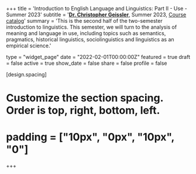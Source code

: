 +++
title = 'Introduction to English Language and Linguistics: Part II - Use - Summer 2023'
subtitle = '[**Dr. Christopher Geissler**](https://slam.phil.hhu.de/authors/chris/), Summer 2023, [Course catalog](https://lsf.hhu.de/qisserver/rds?state=verpublish&status=init&vmfile=no&publishid=239202&moduleCall=webInfo&publishConfFile=webInfo&publishSubDir=veranstaltung)'
summary = 'This is the second half of the two-semester introduction to linguistics. This semester, we will turn to the analysis of meaning and language in use, including topics such as semantics, pragmatics, historical linguistics, sociolinguistics and linguistics as an empirical science.'

type = "widget_page"
date = "2022-02-01T00:00:00Z"
featured = true
draft = false
active = true
show_date = false
share = false
profile = false

[design.spacing]
  # Customize the section spacing. Order is top, right, bottom, left.
  # padding = ["10px", "0px", "10px", "0"]

+++

